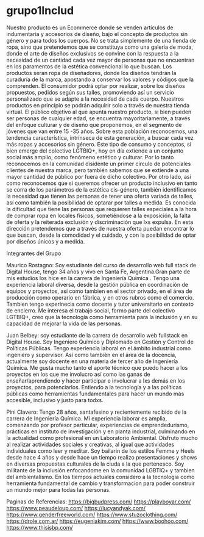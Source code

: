 # grupo1Includ
Nuestro producto es un Ecommerce donde se venden artículos de indumentaria y accesorios de diseño,  bajo el concepto de productos sin género y para todos los cuerpos. No se trata simplemente de una tienda de ropa, sino que pretendemos que se constituya como una galería de moda, donde el arte de diseños exclusivos se convine con la respuesta a la necesidad de un cantidad cada vez mayor de personas que no encuentran en los paramentos de la estética convencional lo que buscan. Los productos seran ropa de diseñadores, donde los diseños tendrán la curaduría de la marca,  apostando a conservar los valores y códigos que la comprenden. El consumidor podrá optar por realizar, sobre los diseños propuestos, pedidos según sus talles, promoviendo así un servicio personalizado que se adapte a la necesidad de cada cuerpo. Nuestros productos en principio se podrán adquirir solo a través de nuestra tienda virtual.
El público objetivo al que apunta nuestro producto, si bien pueden ser personas de cualquier edad, se encuentra mayoritariamente, a través del enfoque culturar y de diseño que proponemos, en el  segmento de jóvenes que van  entre  15 -35 años. Sobre esta población reconocemos,  una tendencia característica, intrínseca de esta generación, a buscar cada vez más ropas y accesorios sin género. Este  tipo de consumo y conceptos, si bien emerge del colectivo LGTBIQ+, hoy en día extiende a un conjunto social más amplio, como fenómeno estético y culturar. Por lo tanto reconocemos en la comunidad disidente un primer círculo de potenciales clientes de nuestra marca, pero también sabemos que se extiende a una mayor cantidad de público por fuera de dicho colectivo. Por otro lado, asi como reconocemos que si queremos ofrecer un producto inclusivo en tanto se corra de los parámetros de la estética cis-género, también identificamos la necesidad  que tienen las personas de tener una oferta variada de talles, así como también la posibilidad de optarar por  talles a medida. Es conocida la dificultad que tiene las personas que requieren talles especiales a la hora de comprar ropa en locales físicos, sometiéndose a la exposición, la falta de oferta y la reiterada exclusión y discriminación que lxs expulsa. En esta dirección pretendemos que a través de nuestra oferta puedan encontrar lo que buscan, desde la comodidad y el cuidado, y con la posibilidad de optar por diseños únicos y a medida.   

Integrantes del Grupo  

Maurico Rostagno: Soy estudiante del curso de desarrollo web full stack de Digital House, tengo 34 años y vivo en Santa Fe, Argentina.Gran parte de mis estudios los hice en la carrera de Ingeniería Química . Tengo una experiencia laboral diversa, desde la gestión pública en coordinación de equipos y proyectos, así como tambien en el sector privado, en el área de producción como operario en fábrica, y en otros rubros como el comercio. Tambien tengo experinecia como docente y tutor universitario en contexto de encierro. Me interesa el trabajo social, formo parte del colectivo LGTBIQ+, creo que la tecnología como herramienta para la inclusión y en su capacidad de mejorar la vida de las personas.

Juan Belbey: soy estudiante de la carrera de desarrollo web fullstack en Digital House.
Soy Ingeniero Químico y Diplomado en Gestión y Control de Políticas Públicas. Tengo experiencia laboral en el ámbito industrial como ingeniero y supervisor. Así como también en el área de la docencia, actualmente soy docente en una materia de tercer año de Ingeniería Química. Me gusta mucho tanto el aporte técnico que puedo hacer a los proyectos en los que me involucro así como las ganas de enseñar/aprendiendo y hacer participar e involucrar a lxs demás en los proyectos, para potenciarlos.
Entiendo a la tecnología y a las políticas públicas como herramientas fundamentales para hacer un mundo más accesible, inclusivo y justo para todxs.

Pini Clavero: Tengo 28 años, santafesino y recientemente recibido de la carrera de Ingeniería Química. Mi experiencia laborar es amplia, comenzando por profesor particular, experiencias de emprendedurismo, prácticas en instituto de investigación y en planta industrial, culminando en la actualidad como profesional en un Laboratorio Ambiental.  Disfruto mucho al realizar actividades sociales y creativas, al igual que actividades individuales como leer y meditar. Soy bailarin de los estilos Femme y Heels desde hace 4 años y desde hace un tiempo realizo presentaciones y shows en diversas propuestas culturales de la ciuda a la que pertenesco. Soy militante de la inclusión enfocandome en la comunidad LGBTIQ+ y tambien del ambientalismo. En los tiempos actuales considero a la tecnologia como herramienta fundamental de cambio y transformacion para poder construir un mundo mejor para todas las personas.

Paginas de Referencias:
https://bigbudpress.com/ 
https://playboyar.com/
https://www.peaudeloup.com/
https://lucyandyak.com/
https://www.genderfreeworld.com/
https://www.stuzoclothing.com/
https://drole.com.ar/ 
https://eugeniakim.com/
https://www.boohoo.com/
https://www.thisisbp.com/
